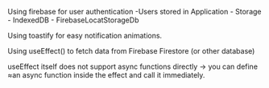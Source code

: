 Using firebase for user authentication
-Users stored in Application - Storage - IndexedDB - FirebaseLocatStorageDb

Using toastify for easy notification animations.

Using useEffect() to fetch data from Firebase Firestore (or other database)

useEffect itself does not support async functions directly -> you can define ≈an async function inside the effect and call it immediately.
